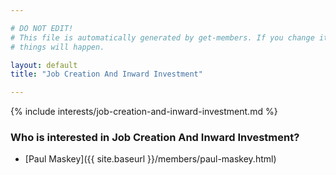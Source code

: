 ```yaml
---

# DO NOT EDIT!
# This file is automatically generated by get-members. If you change it, bad
# things will happen.

layout: default
title: "Job Creation And Inward Investment"

---
```


{% include interests/job-creation-and-inward-investment.md %}

### Who is interested in Job Creation And Inward Investment?


* [Paul Maskey]({{ site.baseurl }}/members/paul-maskey.html)
